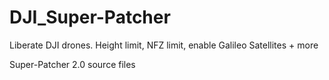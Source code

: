 # DJI_Super-Patcher
Liberate DJI drones. Height limit, NFZ limit, enable Galileo Satellites + more 

Super-Patcher 2.0 source files
